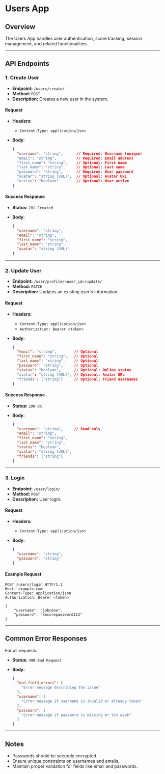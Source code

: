 Users App
=========

Overview
--------

The Users App handles user authentication, score tracking, session management, and related functionalities.

* * * * *

API Endpoints
-------------

### 1\. **Create User**

- **Endpoint:** ```/users/create/```
- **Method:** ```POST```
- **Description:** Creates a new user in the system.

#### Request

- **Headers:**
  - ```Content-Type: application/json```
- **Body:**

    ```json
    {
      "username": "string",      // Required: Username (unique)
      "email": "string",         // Required: Email address
      "first_name": "string",    // Optional: First name
      "last_name": "string",     // Optional: Last name
      "password": "string",      // Required: User password
      "avatar": "string (URL)",  // Optional: Avatar URL
      "active": "boolean"        // Optional: User active
    }
    ```

#### Success Response

- **Status:** ```201 Created```
- **Body:**

    ```json
    {
      "username": "string",
      "email": "string",
      "first_name": "string",
      "last_name": "string",
      "avatar": "string (URL)"
    }
    ```

* * * * *

### 2\. **Update User**

- **Endpoint:** ```/user/profile/<user_id>/update/```
- **Method:** ```PATCH```
- **Description:** Updates an existing user's information.

#### Request

- **Headers:**
  - ```Content-Type: application/json```
  - ```Authorization: Bearer <token>```

- **Body:**

    ```json
    {
      "email": "string",        // Optional
      "first_name": "string",   // Optional
      "last_name": "string",    // Optional
      "password": "string",     // Optional
      "status": "boolean",      // Optional: Online status
      "avatar": "string (URL)", // Optional: Avatar URL
      "friends": ["string"]     // Optional: Friend usernames
    }
    ```

#### Success Response

- **Status:** ```200 OK```
- **Body:**

    ```json
    {
      "username": "string",     // Read-only
      "email": "string",
      "first_name": "string",
      "last_name": "string",
      "status": "boolean",
      "avatar": "string (URL)",
      "friends": ["string"]
    }
    ```

* * * * *

### 3\. **Login**

- **Endpoint:** ```/user/login/```
- **Method:** ```POST```
- **Description:** User login.

#### Request

- **Headers:**
  - ```Content-Type: application/json```

- **Body:**

    ```json
    {
      "username": "string",
      "password": "string"
    }
    ```

#### Example Request

```http
POST /users/login HTTP/1.1
Host: example.com
Content-Type: application/json
Authorization: Bearer <token>

{
    "username": "johndoe",
    "password": "securepassword123"
}
```

* * * * *

Common Error Responses
----------------------

For all requests:

- **Status:** ```400 Bad Request```
- **Body:**

    ```json
    {
      "non_field_errors": [
        "Error message describing the issue"
      ],
      "username": [
        "Error message if username is invalid or already taken"
      ],
      "password": [
        "Error message if password is missing or too weak"
      ]
    }
    ```

* * * * *

Notes
-----

- Passwords should be securely encrypted.
- Ensure unique constraints on usernames and emails.
- Maintain proper validation for fields like email and passwords.
